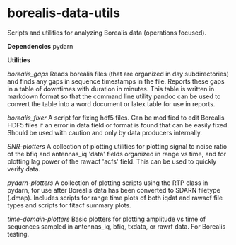 # borealis-data-utils

Scripts and utilities for analyzing Borealis data (operations focused). 

**Dependencies**
pydarn

**Utilities**

*borealis_gaps*
Reads borealis files (that are organized in day subdirectories) and finds
any gaps in sequence timestamps in the file. Reports these gaps in a 
table of downtimes with duration in minutes. This table is written in 
markdown format so that the command line utility pandoc can be used to 
convert the table into a word document or latex table for use in reports.

*borealis_fixer*
A script for fixing hdf5 files. Can be modified to edit Borealis HDF5 files 
if an error in data field or format is found that can be easily fixed.
Should be used with caution and only by data producers internally.

*SNR-plotters*
A collection of plotting utilities for plotting signal to noise ratio
of the bfiq and antennas_iq 'data' fields organized in range vs time, 
and for plotting lag power of the rawacf 'acfs' field. This can be used 
to quickly verify data.

*pydarn-plotters*
A collection of plotting scripts using the RTP class in pydarn, for use
after Borealis data has been converted to SDARN filetype (.dmap). 
Includes scripts for range time plots of both iqdat and rawacf file types 
and scripts for fitacf summary plots. 

*time-domain-plotters*
Basic plotters for plotting amplitude vs time of sequences sampled in 
antennas_iq, bfiq, txdata, or rawrf data. For Borealis testing. 

